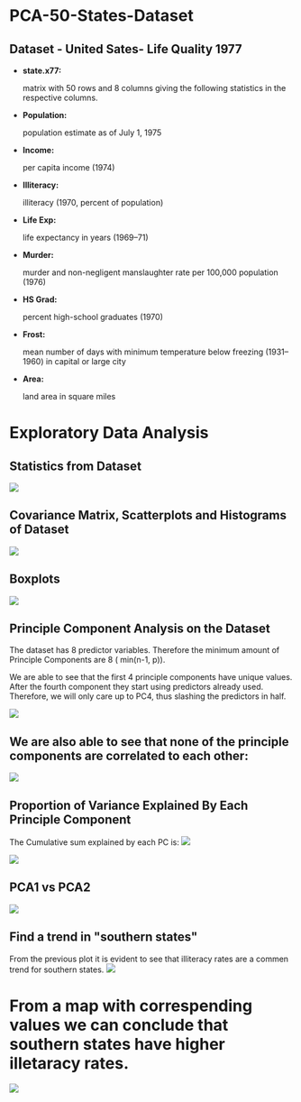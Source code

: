 # PCA-50-States-Dataset

## Dataset - United Sates- Life Quality 1977

- **state.x77:**

  matrix with 50 rows and 8 columns giving the following statistics in the respective columns.

- **Population:**
  
  population estimate as of July 1, 1975

- **Income:**
  
  per capita income (1974)

- **Illiteracy:**
  
  illiteracy (1970, percent of population)

- **Life Exp:**
  
  life expectancy in years (1969–71)

- **Murder:**
  
  murder and non-negligent manslaughter rate per 100,000 population (1976)

- **HS Grad:**
  
  percent high-school graduates (1970)

- **Frost:**
  
  mean number of days with minimum temperature below freezing (1931–1960) in capital or large city

- **Area:**
  
  land area in square miles


# Exploratory Data Analysis

## Statistics from Dataset

<img src="https://github.com/JaimeGoB/PCA-50-States-Dataset/blob/main/data/stats.png"  />

## Covariance Matrix, Scatterplots and Histograms of Dataset

<img src="https://github.com/JaimeGoB/PCA-50-States-Dataset/blob/main/data/cov-histogram-scatter-plots.png"  />

## Boxplots

<img src="https://github.com/JaimeGoB/PCA-50-States-Dataset/blob/main/data/boxplots.png"  />

## Principle Component Analysis on the Dataset

The dataset has 8 predictor variables. Therefore the minimum amount of Principle Components are 8 ( min(n-1, p)).

We are able to see that the first 4 principle components have unique values. After the fourth component they start using predictors already used.
Therefore, we will only care up to PC4, thus slashing the predictors in half.

<img src="https://github.com/JaimeGoB/PCA-50-States-Dataset/blob/main/data/pca.png"  />

##  We are also able to see that none of the principle components are correlated to each other:

<img src="https://github.com/JaimeGoB/PCA-50-States-Dataset/blob/main/data/cov_matrix.png"  />

## Proportion of Variance Explained By Each Principle Component

The Cumulative sum explained by each PC is:
<img src="https://github.com/JaimeGoB/PCA-50-States-Dataset/blob/main/data/pve-values.png"  />


<img src="https://github.com/JaimeGoB/PCA-50-States-Dataset/blob/main/data/pve.png"  />

## PCA1 vs PCA2

<img src="https://github.com/JaimeGoB/PCA-50-States-Dataset/blob/main/data/pca1-vs-pc2.png"  />


## Find a trend in "southern states"

From the previous plot it is evident to see that illiteracy rates are a commen trend for southern states.
<img src="https://github.com/JaimeGoB/PCA-50-States-Dataset/blob/main/data/southern.png"  />

# From a map with correspending values we can conclude that southern states have higher illetaracy rates.
<img src="https://github.com/JaimeGoB/PCA-50-States-Dataset/blob/main/data/illiteracy.png"  />







